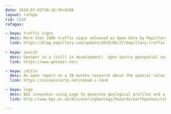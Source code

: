 ```yaml
---
date: 2019-07-01T10:18:39+0200
layout: rafaga
rid: 1124
rafagas:

- keyw: traffic signs
  desc: More than 100K traffic signs released as Open Data by Mapillary to help to generate Machine Learning models to improve their automatic recognition
  link: https://blog.mapillary.com/update/2019/06/27/mapillary-traffic-sign-dataset.html
  
- keyw: search
  desc: GeoSeer is a (still in development)  Open Source geospatial search engine using OGC standards
  link: https://www.geoseer.net/

- keyw: cattle
  desc: An open report on a 20 months research about the spatial relationships between the Mongolian and South Siberian nomad cattle breeders and their environment
  link: https://visionscarto.net/nomad-s-land

- keyw: lego
  desc: BGS innovates using Lego to generate geological profiles and a simple seismograph that is CreativeCommons licensed
  link: http://www.bgs.ac.uk/discoveringGeology/hazards/earthquakes/schoolSeismology/seismometers/lego.html

---
```


